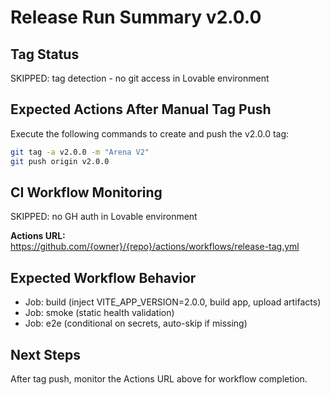 # Release Run Summary v2.0.0

## Tag Status
SKIPPED: tag detection - no git access in Lovable environment

## Expected Actions After Manual Tag Push
Execute the following commands to create and push the v2.0.0 tag:

```bash
git tag -a v2.0.0 -m "Arena V2"
git push origin v2.0.0
```

## CI Workflow Monitoring
SKIPPED: no GH auth in Lovable environment

**Actions URL:** https://github.com/{owner}/{repo}/actions/workflows/release-tag.yml

## Expected Workflow Behavior
- Job: build (inject VITE_APP_VERSION=2.0.0, build app, upload artifacts)
- Job: smoke (static health validation)
- Job: e2e (conditional on secrets, auto-skip if missing)

## Next Steps
After tag push, monitor the Actions URL above for workflow completion.